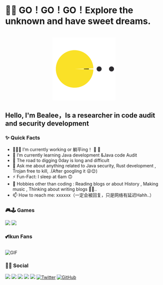 # 👋🏻 GO！GO！GO！Explore the unknown and have sweet dreams.
<div align="center">
    <br>
    <img src="https://raw.githubusercontent.com/Aniket965/Aniket965/master/pacman.svg?sanitize=true" width="200"
        height="200">
</div>

## Hello, I'm Bealee，Is a researcher in code audit and security development 

### ✨ Quick Facts
- 👨🏽‍💻 I’m currently working or 躺平ing！ 👋 🌻
- 🌱 I’m currently learning Java development &Java code Audit
- 🤔 The road to digging 0day is long and difficult
- 💬 Ask me about anything related to Java security, Rust development , Trojan free to kill, .(After googling it 😜😌)
- ⚡️ Fun-Fact: I sleep at 6am 🙃
- 🎿 Hobbies other than coding : Reading blogs or about History , Making music , Thinking about writing blogs 🤔🤖..
- 📫 How to reach me: xxxxxx（一定会被回复，只是网络有延迟Hahh..）

### 🎮🕹 Games
<!-- TODO: get public links -->
[<img src="https://img.shields.io/badge/xbox-%23107C10.svg?&style=for-the-badge&logo=xbox&logoColor=white" />](https://jeel/)
[<img src="https://img.shields.io/badge/Steam-%23000000.svg?&style=for-the-badge&logo=steam&logoColor=white" />](https://jeel/)

### 💕Ikun Fans
<div align="left">
    <br>
    <img alt="GIF" src="https://img.league-funny.com/imgur/155610149487.gif" width="100"
        height="100">
</div>

### 👨👩 Social
<!--reference : https://github.com/alexandresanlim/Badges4-README.md-Profile-->
[<img src="https://img.shields.io/badge/linkedin-%230077B5.svg?&style=for-the-badge&logo=linkedin&logoColor=white" />](https://www.linkedin.com/in/jeel/)
[<img src="https://img.shields.io/badge/stackoverflow-%23FF5722.svg?&style=for-the-badge&logo=stackoverflow&logoColor=white" />](https://stackoverflow.com/users/story/10872163)
[<img src = "https://img.shields.io/badge/instagram-%23E4405F.svg?&style=for-the-badge&logo=instagram&logoColor=white">](https://www.instagram.com/__j_e_e_l__/)
[<img src = "https://img.shields.io/badge/facebook-%231877F2.svg?&style=for-the-badge&logo=facebook&logoColor=white">](https://www.facebook.com/USERNAME)
[<img src = "https://img.shields.io/badge/reddit-%23FF5722.svg?&style=for-the-badge&logo=reddit&logoColor=white">](https://www.reddit.com/user/__j_e_e_l__)
<a href="https://twitter.com/__j_e_e_l__"><img src="https://img.shields.io/twitter/follow/__j_e_e_l__?label=Twitter&style=social" alt="Twitter"></a>
<a href="https://github.com/jeelpatel1612"><img src="https://img.shields.io/github/followers/jeelpatel1612.svg?label=GitHub&style=social" alt="GitHub"></a>
<!-- [<img src="https://img.shields.io/badge/twitter-%231DA1F2.svg?&style=for-the-badge&logo=twitter&logoColor=white" />](https://twitter.com/__j_e_e_l__) -->

